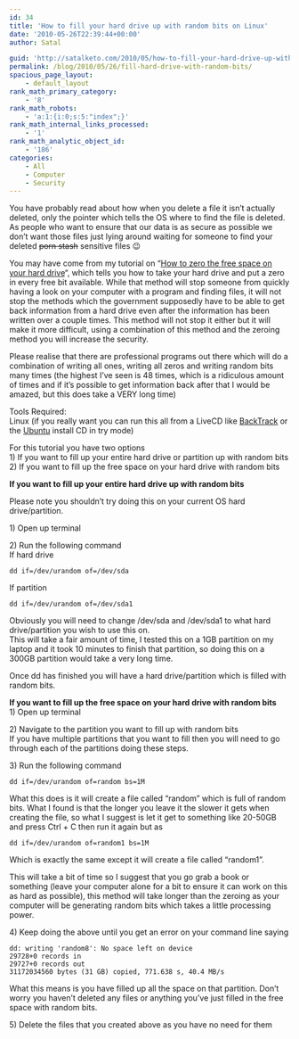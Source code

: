 ```yaml
---
id: 34
title: 'How to fill your hard drive up with random bits on Linux'
date: '2010-05-26T22:39:44+00:00'
author: Satal

guid: 'http://satalketo.com/2010/05/how-to-fill-your-hard-drive-up-with-random-bits/'
permalink: /blog/2010/05/26/fill-hard-drive-with-random-bits/
spacious_page_layout:
    - default_layout
rank_math_primary_category:
    - '8'
rank_math_robots:
    - 'a:1:{i:0;s:5:"index";}'
rank_math_internal_links_processed:
    - '1'
rank_math_analytic_object_id:
    - '186'
categories:
    - All
    - Computer
    - Security
---
```


You have probably read about how when you delete a file it isn’t actually deleted, only the pointer which tells the OS where to find the file is deleted. As people who want to ensure that our data is as secure as possible we don’t want those files just lying around waiting for someone to find your deleted <span style="text-decoration: line-through;">porn stash</span> sensitive files 😉

You may have come from my tutorial on “[How to zero the free space on your hard drive](https://samjenkins.com/zero-free-space-on-hard-drive/ "How to zero the free space on your hard drive on Linux")“, which tells you how to take your hard drive and put a zero in every free bit available. While that method will stop someone from quickly having a look on your computer with a program and finding files, it will not stop the methods which the government supposedly have to be able to get back information from a hard drive even after the information has been written over a couple times. This method will not stop it either but it will make it more difficult, using a combination of this method and the zeroing method you will increase the security.

Please realise that there are professional programs out there which will do a combination of writing all ones, writing all zeros and writing random bits many times (the highest I’ve seen is 48 times, which is a ridiculous amount of times and if it’s possible to get information back after that I would be amazed, but this does take a VERY long time)

Tools Required:  
Linux (if you really want you can run this all from a LiveCD like [BackTrack](http://www.backtrack-linux.org/) or the [Ubuntu](http://www.ubuntu.com/) install CD in try mode)

For this tutorial you have two options  
1\) If you want to fill up your entire hard drive or partition up with random bits  
2\) If you want to fill up the free space on your hard drive with random bits

**If you want to fill up your entire hard drive up with random bits**

Please note you shouldn’t try doing this on your current OS hard drive/partition.

1\) Open up terminal

2\) Run the following command  
If hard drive

```
dd if=/dev/urandom of=/dev/sda
```

If partition

```
dd if=/dev/urandom of=/dev/sda1
```

Obviously you will need to change /dev/sda and /dev/sda1 to what hard drive/partition you wish to use this on.  
This will take a fair amount of time, I tested this on a 1GB partition on my laptop and it took 10 minutes to finish that partition, so doing this on a 300GB partition would take a very long time.

Once dd has finished you will have a hard drive/partition which is filled with random bits.

**If you want to fill up the free space on your hard drive with random bits**  
1\) Open up terminal

2\) Navigate to the partition you want to fill up with random bits  
If you have multiple partitions that you want to fill then you will need to go through each of the partitions doing these steps.

3\) Run the following command

```
dd if=/dev/urandom of=random bs=1M
```

What this does is it will create a file called “random” which is full of random bits. What I found is that the longer you leave it the slower it gets when creating the file, so what I suggest is let it get to something like 20-50GB and press Ctrl + C then run it again but as

```
dd if=/dev/urandom of=random1 bs=1M
```

Which is exactly the same except it will create a file called “random1”.

This will take a bit of time so I suggest that you go grab a book or something (leave your computer alone for a bit to ensure it can work on this as hard as possible), this method will take longer than the zeroing as your computer will be generating random bits which takes a little processing power.

4\) Keep doing the above until you get an error on your command line saying

```
dd: writing 'random8': No space left on device
29728+0 records in
29727+0 records out
31172034560 bytes (31 GB) copied, 771.638 s, 40.4 MB/s
```

What this means is you have filled up all the space on that partition. Don’t worry you haven’t deleted any files or anything you’ve just filled in the free space with random bits.

5\) Delete the files that you created above as you have no need for them